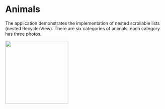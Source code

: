 # Animals
<p>The application demonstrates the implementation of nested scrollable lists (nested RecyclerView). There are six categories of animals, each category has three photos.
</p>

<p>
<img src="https://user-images.githubusercontent.com/87568573/219111291-d8b14c71-7448-4667-8c3e-cb01bf5621e8.jpg" width="200">
<img>
<img>
<img>
<img>
<img>

</p>
